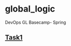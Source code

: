 # global_logic
DevOps GL Basecamp- Spring
## [Task1](https://github.com/terra144481/global_logic/tree/main/Tasks)

